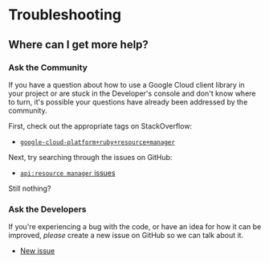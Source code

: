# Troubleshooting

## Where can I get more help?

### Ask the Community

If you have a question about how to use a Google Cloud client library in your
project or are stuck in the Developer's console and don't know where to turn,
it's possible your questions have already been addressed by the community.

First, check out the appropriate tags on StackOverflow:
  - [`google-cloud-platform+ruby+resource+manager`][so-ruby]

Next, try searching through the issues on GitHub:

  - [`api:resource manager` issues][gh-search-ruby]

Still nothing?

### Ask the Developers

If you're experiencing a bug with the code, or have an idea for how it can be
improved, *please* create a new issue on GitHub so we can talk about it.

  - [New issue][gh-ruby]

[so-ruby]: http://stackoverflow.com/questions/tagged/google-cloud-platform+ruby+resourcemanager

[gh-search-ruby]: https://github.com/googleapis/google-cloud-ruby/issues?q=label%3A%22api%3A+resource+manager%22

[gh-ruby]: https://github.com/googleapis/google-cloud-ruby/issues/new
